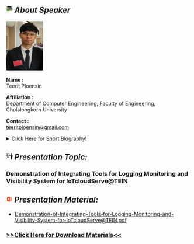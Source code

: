 ## <img width="3.5%" src="/Agenda/picture/biblio.png" /><link rel="stylesheet" type="text/css" media="all" href="./css/logo.css"/> <i class = "fa fa-handshake-p" aria-hidden="true">About Speaker</i> 

<img width="20%" alt="your_picture" src ="/Presentation_program/3_Demonstration_of_Integrating_Tools/picture/Teerit.jpg" /></a>

**Name :**<br>Teerit Ploensin

**Affiliation :**<br>Department of Computer Engineering, Faculty of Engineering, Chulalongkorn University

**Contact :**<br>teeritploensin@gmail.com

<details>
    <summary>Click Here for Short Biography!</summary>
</details>

## <img width="3.5%" src="/Agenda/picture/present.png" /><link rel="stylesheet" type="text/css" media="all" href="./css/logo.css"/> <i class = "fa fa-handshake-p" aria-hidden="true">Presentation Topic:</i>
<h3>Demonstration of Integrating Tools for Logging Monitoring and Visibility System for IoTcloudServe@TEIN</h3>

## <img width="3.5%" src="/Agenda/picture/material.png" /><link rel="stylesheet" type="text/css" media="all" href="./css/logo.css"/> <i class = "fa fa-handshake-p" aria-hidden="true">Presentation Material:</i>
- Demonstration-of-Integrating-Tools-for-Logging-Monitoring-and-Visibility-System-for-IoTcloudServe@TEIN.pdf <br>
<h3><a href="/Presentation_program/3_Demonstration_of_Integrating_Tools/presentation_material/">>>Click Here for Download Materials<<</a></h3>